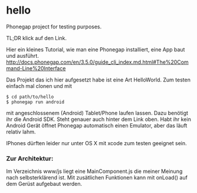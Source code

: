 hello
=====

Phonegap project for testing purposes.

TL;DR klick auf den Link.

Hier ein kleines Tutorial, wie man eine Phonegap installiert, eine App baut und ausführt.
http://docs.phonegap.com/en/3.5.0/guide_cli_index.md.html#The%20Command-Line%20Interface

Das Projekt das ich hier aufgesetzt habe ist eine Art HelloWorld. Zum testen einfach mal clonen und mit

    $ cd path/to/hello
    $ phonegap run android


mit angeschlossenem (Android) Tablet/Phone laufen lassen. Dazu benötigt ihr die Android SDK. Steht genauer auch hinter dem Link oben. Habt ihr kein Android Gerät öffnet Phonegap automatisch einen Emulator, aber das läuft relativ lahm.

IPhones dürften leider nur unter OS X mit xcode zum testen geeignet sein.

### Zur Architektur:
Im Verzeichnis www/js liegt eine MainComponent.js die meiner Meinung nach selbsterklärend ist. Mit zusätlichen Funktionen kann mit onLoad() auf dem Gerüst aufgebaut werden.

